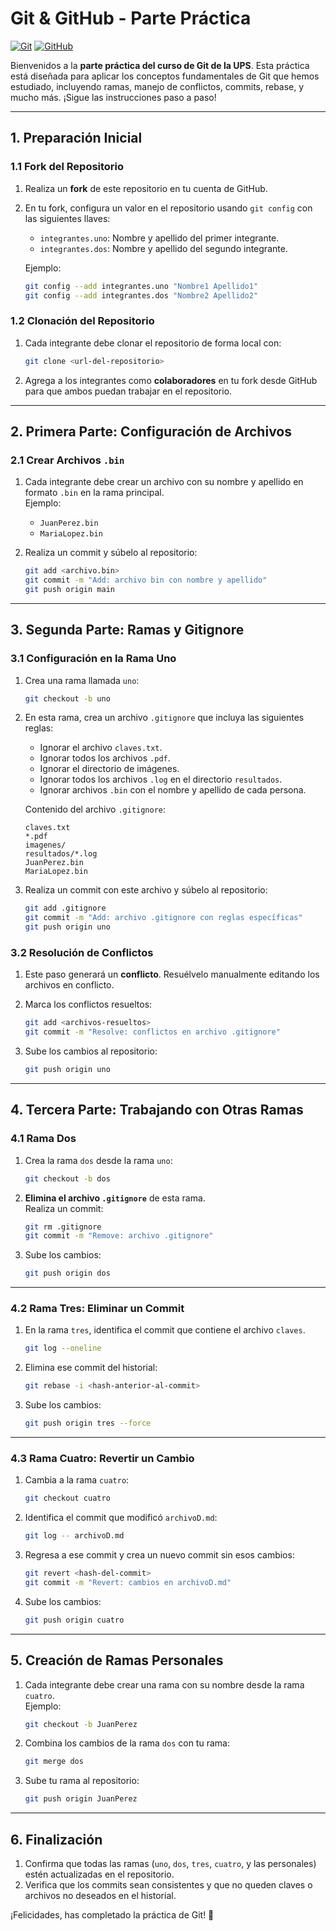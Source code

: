 
# Git & GitHub - Parte Práctica

[![Git](https://img.shields.io/badge/Git-2.37+-f14e32?style=for-the-badge&logo=git&logoColor=white&labelColor=101010)](https://git-scm.com/)
[![GitHub](https://img.shields.io/badge/GitHub-Web-blue?style=for-the-badge&logo=github&logoColor=white&labelColor=101010)](https://github.com/)

Bienvenidos a la **parte práctica del curso de Git de la UPS**. Esta práctica está diseñada para aplicar los conceptos fundamentales de Git que hemos estudiado, incluyendo ramas, manejo de conflictos, commits, rebase, y mucho más. ¡Sigue las instrucciones paso a paso!

---

## **1. Preparación Inicial**

### 1.1 Fork del Repositorio

1. Realiza un **fork** de este repositorio en tu cuenta de GitHub.
2. En tu fork, configura un valor en el repositorio usando `git config` con las siguientes llaves:
   - `integrantes.uno`: Nombre y apellido del primer integrante.
   - `integrantes.dos`: Nombre y apellido del segundo integrante.
   
   Ejemplo:
   ```bash
   git config --add integrantes.uno "Nombre1 Apellido1"
   git config --add integrantes.dos "Nombre2 Apellido2"
   ```

### 1.2 Clonación del Repositorio

1. Cada integrante debe clonar el repositorio de forma local con:
   ```bash
   git clone <url-del-repositorio>
   ```

2. Agrega a los integrantes como **colaboradores** en tu fork desde GitHub para que ambos puedan trabajar en el repositorio.

---

## **2. Primera Parte: Configuración de Archivos**

### 2.1 Crear Archivos `.bin`

1. Cada integrante debe crear un archivo con su nombre y apellido en formato `.bin` en la rama principal.  
   Ejemplo:  
   - `JuanPerez.bin`
   - `MariaLopez.bin`

2. Realiza un commit y súbelo al repositorio:
   ```bash
   git add <archivo.bin>
   git commit -m "Add: archivo bin con nombre y apellido"
   git push origin main
   ```

---

## **3. Segunda Parte: Ramas y Gitignore**

### 3.1 Configuración en la Rama Uno

1. Crea una rama llamada `uno`:
   ```bash
   git checkout -b uno
   ```

2. En esta rama, crea un archivo `.gitignore` que incluya las siguientes reglas:
   - Ignorar el archivo `claves.txt`.
   - Ignorar todos los archivos `.pdf`.
   - Ignorar el directorio de imágenes.
   - Ignorar todos los archivos `.log` en el directorio `resultados`.
   - Ignorar archivos `.bin` con el nombre y apellido de cada persona.

   Contenido del archivo `.gitignore`:
   ```
   claves.txt
   *.pdf
   imagenes/
   resultados/*.log
   JuanPerez.bin
   MariaLopez.bin
   ```

3. Realiza un commit con este archivo y súbelo al repositorio:
   ```bash
   git add .gitignore
   git commit -m "Add: archivo .gitignore con reglas específicas"
   git push origin uno
   ```

### 3.2 Resolución de Conflictos

1. Este paso generará un **conflicto**. Resuélvelo manualmente editando los archivos en conflicto.
2. Marca los conflictos resueltos:
   ```bash
   git add <archivos-resueltos>
   git commit -m "Resolve: conflictos en archivo .gitignore"
   ```

3. Sube los cambios al repositorio:
   ```bash
   git push origin uno
   ```

---

## **4. Tercera Parte: Trabajando con Otras Ramas**

### 4.1 Rama Dos

1. Crea la rama `dos` desde la rama `uno`:
   ```bash
   git checkout -b dos
   ```

2. **Elimina el archivo `.gitignore`** de esta rama.  
   Realiza un commit:
   ```bash
   git rm .gitignore
   git commit -m "Remove: archivo .gitignore"
   ```

3. Sube los cambios:
   ```bash
   git push origin dos
   ```

---

### 4.2 Rama Tres: Eliminar un Commit

1. En la rama `tres`, identifica el commit que contiene el archivo `claves`.
   ```bash
   git log --oneline
   ```

2. Elimina ese commit del historial:
   ```bash
   git rebase -i <hash-anterior-al-commit>
   ```

3. Sube los cambios:
   ```bash
   git push origin tres --force
   ```

---

### 4.3 Rama Cuatro: Revertir un Cambio

1. Cambia a la rama `cuatro`:
   ```bash
   git checkout cuatro
   ```

2. Identifica el commit que modificó `archivoD.md`:
   ```bash
   git log -- archivoD.md
   ```

3. Regresa a ese commit y crea un nuevo commit sin esos cambios:
   ```bash
   git revert <hash-del-commit>
   git commit -m "Revert: cambios en archivoD.md"
   ```

4. Sube los cambios:
   ```bash
   git push origin cuatro
   ```

---

## **5. Creación de Ramas Personales**

1. Cada integrante debe crear una rama con su nombre desde la rama `cuatro`.  
   Ejemplo:
   ```bash
   git checkout -b JuanPerez
   ```

2. Combina los cambios de la rama `dos` con tu rama:
   ```bash
   git merge dos
   ```

3. Sube tu rama al repositorio:
   ```bash
   git push origin JuanPerez
   ```

---

## **6. Finalización**

1. Confirma que todas las ramas (`uno`, `dos`, `tres`, `cuatro`, y las personales) estén actualizadas en el repositorio.
2. Verifica que los commits sean consistentes y que no queden claves o archivos no deseados en el historial.

¡Felicidades, has completado la práctica de Git! 🎉
